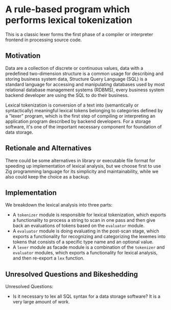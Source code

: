 # A rule-based program which performs lexical tokenization

This is a classic lexer forms the first phase of a compiler or interpreter frontend in processing source code.

## Motivation

Data are a collection of discrete or continuous values, data with a predefined two-dimension structure is a common usage for describing and storing business system data, Structure Query Language (SQL) is a standard language for accessing and manipulating databases used by most relational database management systems (RDBMS), every business system backend developer are using the SQL to do their business.

Lexical tokenization is conversion of a text into (semantically or syntactically) meaningful lexical tokens belonging to categories defined by a "lexer" program, which is the first step of compiling or interpreting an application program described by backend developers. For a storage software, it's one of the important necessary component for foundation of data storage.

## Retionale and Alternatives

There could be some alternatives in library or executable file format for speeding up implementation of lexical analysis, but we choose first to use Zig programming language for its simplicity and maintainability, while we also could keep the choice as a backup.

## Implementation

We breakdown the lexical analysis into three parts:
- A `tokenizer` module is responsible for lexical tokenization, which exports a functionality to process a string to scan in one pass and then give back an evaluations of tokens based on the `evaluator` module.
- A `evaluator` module is doing evaluating in the post-scan stage, which exports a functionality for recognizing and categorizing the lexemes into tokens that consists of a specific type name and an optional value.
- A `lexer` module as facade module is a combination of the `tokenizer` and `evaluator` modules, which exports a functionality for lexical analysis, and then re-export a `lex` function.

## Unresolved Questions and Bikeshedding

Unresolved Questions:
- Is it necessary to lex all SQL syntax for a data storage software? It is a very large amount of work.
